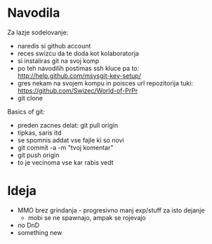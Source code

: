 
# Navodila

Za lazje sodelovanje:

 * naredis si github account
 * reces swizcu da te doda kot kolaboratorja
 * si instaliras git na svoj komp
 * po teh navodilih postimas ssh kluce pa to: http://help.github.com/msysgit-key-setup/
 * gres nekam na svojem kompu in poisces url repozitorija tuki: https://github.com/Swizec/World-of-PrPr
 * git clone <url>

Basics of git:

 * preden zacnes delat: git pull origin
 * tipkas, saris itd
 * se spomnis addat vse fajle ki so novi
 * git commit -a -m "tvoj komentar"
 * git push origin
 * to je vecinoma vse kar rabis vedt


# Ideja

 * MMO brez grindanja - progresivno manj exp/stuff za isto dejanje
    * mobi se ne spawnajo, ampak se rojevajo
 * no DnD
 * something new